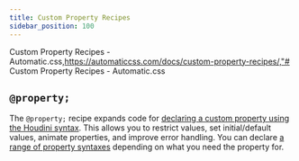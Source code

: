 ```yaml
---
title: Custom Property Recipes
sidebar_position: 100
---
```


Custom Property Recipes - Automatic.css,https://automaticcss.com/docs/custom-property-recipes/,"# Custom Property Recipes - Automatic.css

## `@property;`

The `@property;` recipe expands code for [declaring a custom property using the Houdini syntax](https://developer.mozilla.org/en-US/docs/Web/CSS/@property). This allows you to restrict values, set initial/default values, animate properties, and improve error handling. You can declare [a range of property syntaxes](https://developer.mozilla.org/en-US/docs/Web/CSS/@property/syntax) depending on what you need the property for.
